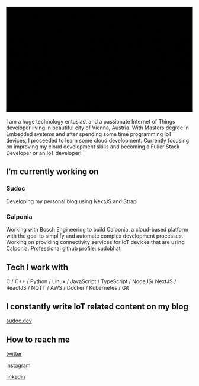 ![Hello, I am Sudo Bhat](./hello.gif)

I am a huge technology entusiast and a passionate Internet of Things developer living in beautiful city of Vienna, Austria.
With Masters degree in Embedded systems and after spending some time programming IoT devices, I proceeded to learn some cloud development.
Currently focusing on improving my cloud development skills and becoming a Fuller Stack Developer or an IoT developer!

## I’m currently working on

### Sudoc
Developing my personal blog using NextJS and Strapi

### Calponia
Working with Bosch Engineering to build Calponia, a cloud-based platform with the goal to simplify and automate complex development processes.
Working on providing connectivity services for IoT devices that are using Calponia.
Professional github profile: [sudobhat](https://github.com/sudobhat)

## Tech I work with

C / C++ / Python / Linux / JavaScript / TypeScript / NodeJS/ NextJS / ReactJS / NQTT / AWS / Docker / Kubernetes / Git

## I constantly write IoT related content on my blog 

[sudoc.dev](https://sudoc.dev)

## How to reach me

[twitter](www.twitter.com/sudobhat)

[instagram](www.instagram.com/le_sudarshan)

[linkedin](www.linkedin.com/in/sudarshangbhat)

